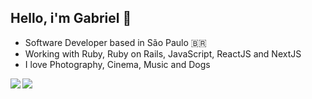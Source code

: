 ## Hello, i'm Gabriel 👋

- Software Developer based in São Paulo 🇧🇷
- Working with Ruby, Ruby on Rails, JavaScript, ReactJS and NextJS
- I love Photography, Cinema, Music and Dogs

<img src="https://github-readme-stats.gabrielloppes.vercel.app/api?username=gabrielloppes&show_icons=true&hide_border=true&count_private=true&include_all_commits=true&theme=tokyonight">

<img align="left" src="https://github-readme-stats.gabrielloppes.vercel.app/api/top-langs/?username=gabrielloppes&hide=HTML&theme=tokyonight&hide_border=true&layout=compact">
